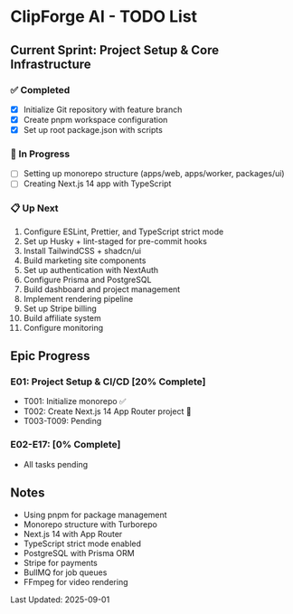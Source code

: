 # ClipForge AI - TODO List

## Current Sprint: Project Setup & Core Infrastructure

### ✅ Completed
- [x] Initialize Git repository with feature branch
- [x] Create pnpm workspace configuration
- [x] Set up root package.json with scripts

### 🚧 In Progress
- [ ] Setting up monorepo structure (apps/web, apps/worker, packages/ui)
- [ ] Creating Next.js 14 app with TypeScript

### 📋 Up Next
1. Configure ESLint, Prettier, and TypeScript strict mode
2. Set up Husky + lint-staged for pre-commit hooks
3. Install TailwindCSS + shadcn/ui
4. Build marketing site components
5. Set up authentication with NextAuth
6. Configure Prisma and PostgreSQL
7. Build dashboard and project management
8. Implement rendering pipeline
9. Set up Stripe billing
10. Build affiliate system
11. Configure monitoring

## Epic Progress

### E01: Project Setup & CI/CD [20% Complete]
- T001: Initialize monorepo ✅
- T002: Create Next.js 14 App Router project 🚧
- T003-T009: Pending

### E02-E17: [0% Complete]
- All tasks pending

## Notes
- Using pnpm for package management
- Monorepo structure with Turborepo
- Next.js 14 with App Router
- TypeScript strict mode enabled
- PostgreSQL with Prisma ORM
- Stripe for payments
- BullMQ for job queues
- FFmpeg for video rendering

Last Updated: 2025-09-01